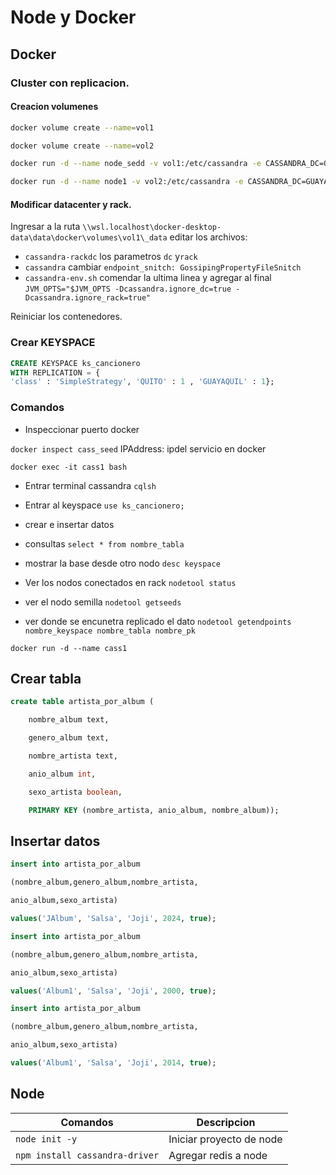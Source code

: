 # Node y Docker

## Docker

### Cluster con replicacion.

#### Creacion volumenes

```bash
docker volume create --name=vol1
```

```bash
docker volume create --name=vol2
```

```bash
docker run -d --name node_sedd -v vol1:/etc/cassandra -e CASSANDRA_DC=QUITO -e CASSANDRA_RACK=rack1 -p 9042:9042 -p 7000:7000 -p 7001:7001 cassandra
```

```bash
docker run -d --name node1 -v vol2:/etc/cassandra -e CASSANDRA_DC=GUAYAQUIL -e CASSANDRA_RACK=rack2 -e CASSANDRA_SEEDS="$(docker inpect -f '{{range .NetworkSettings.Networks}}{{.IPAddress}}{{end}}' node_seed)" cassandra
```

#### Modificar datacenter y rack.

Ingresar a la ruta `\\wsl.localhost\docker-desktop-data\data\docker\volumes\vol1\_data` editar los archivos:

- `cassandra-rackdc` los parametros `dc` y`rack`
- `cassandra` cambiar `endpoint_snitch: GossipingPropertyFileSnitch`
- `cassandra-env.sh` comendar la ultima linea y agregar al final `JVM_OPTS="$JVM_OPTS -Dcassandra.ignore_dc=true -Dcassandra.ignore_rack=true"`

Reiniciar los contenedores.

### Crear KEYSPACE

```sql
CREATE KEYSPACE ks_cancionero
WITH REPLICATION = {
'class' : 'SimpleStrategy', 'QUITO' : 1 , 'GUAYAQUIL' : 1};
```

### Comandos

- Inspeccionar puerto docker

`docker inspect cass_seed`
IPAddress: ipdel servicio en docker

`docker exec -it cass1 bash`

- Entrar terminal cassandra
  `cqlsh`

- Entrar al keyspace
  `use ks_cancionero;`
- crear e insertar datos
- consultas
  `select * from nombre_tabla`
- mostrar la base desde otro nodo
  `desc keyspace`

- Ver los nodos conectados en rack
  `nodetool status`
- ver el nodo semilla
  `nodetool getseeds`

- ver donde se encunetra replicado el dato
  `nodetool getendpoints nombre_keyspace nombre_tabla nombre_pk`

`docker run -d --name cass1`

## Crear tabla

```sql
create table artista_por_album (

	nombre_album text,

	genero_album text,

	nombre_artista text,

	anio_album int,

	sexo_artista boolean,

	PRIMARY KEY (nombre_artista, anio_album, nombre_album));
```

## Insertar datos

```sql
insert into artista_por_album

(nombre_album,genero_album,nombre_artista,

anio_album,sexo_artista)

values('JAlbum', 'Salsa', 'Joji', 2024, true);

insert into artista_por_album

(nombre_album,genero_album,nombre_artista,

anio_album,sexo_artista)

values('Album1', 'Salsa', 'Joji', 2000, true);

insert into artista_por_album

(nombre_album,genero_album,nombre_artista,

anio_album,sexo_artista)

values('Album1', 'Salsa', 'Joji', 2014, true);
```

## Node

| Comandos                       | Descripcion              |
| ------------------------------ | ------------------------ |
| `node init -y`                 | Iniciar proyecto de node |
| `npm install cassandra-driver` | Agregar redis a node     |
